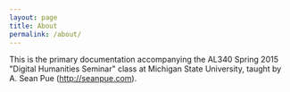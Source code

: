 ```yaml
---
layout: page
title: About
permalink: /about/
---
```


This is the primary documentation accompanying the AL340 Spring 2015 "Digital Humanities Seminar" class at Michigan State University, taught by A. Sean Pue (http://seanpue.com).
